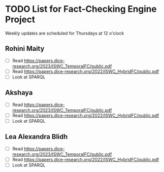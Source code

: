 # TODO List for Fact-Checking Engine Project
Weekly updates are scheduled for Thursdays at 12 o'clock

## Rohini Maity
- [ ] Read https://papers.dice-research.org/2023/ISWC_TemporalFC/public.pdf
- [ ] Read https://papers.dice-research.org/2022/ISWC_HybridFC/public.pdf 
- [ ] Look at SPARQL

## Akshaya 
- [ ] Read https://papers.dice-research.org/2023/ISWC_TemporalFC/public.pdf
- [ ] Read https://papers.dice-research.org/2022/ISWC_HybridFC/public.pdf 
- [ ] Look at SPARQL

## Lea Alexandra Blidh
- [ ] Read https://papers.dice-research.org/2023/ISWC_TemporalFC/public.pdf
- [ ] Read https://papers.dice-research.org/2022/ISWC_HybridFC/public.pdf 
- [ ] Look at SPARQL